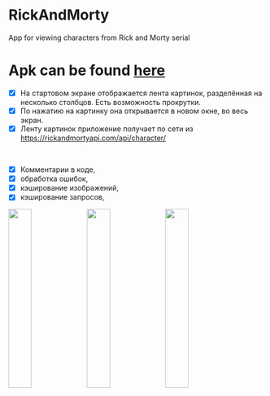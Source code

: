 # RickAndMorty
App for viewing characters from Rick and Morty serial

# Apk can be found [here](https://drive.google.com/open?id=1JcCPBvyuvlYJfFaqQ5ytEboDWnwikcNF)

- [x] На стартовом экране отображается лента картинок, разделённая на несколько столбцов. Есть возможность прокрутки.
- [x] По нажатию на картинку она открывается в новом окне, во весь экран.
- [x] Ленту картинок приложение получает по сети из https://rickandmortyapi.com/api/character/

</br>

- [x] Комментарии в коде,
- [x] обработка ошибок,
- [x] кэширование изображений,
- [x] кэширование запросов,

<a href="gallery"><img src="https://drive.google.com/uc?export=view&id=1phdLXnYCXPhAUzppuQ_bKDVoxWVfPB6Q" align="left" height="30%" width="30%" ></a>

<a href="error"><img src="https://drive.google.com/uc?export=view&id=1YoSzQjJVe_ZIUgaXUGz1YVWWl5kB_OTI" align="left"  height="30%" width="30%" ></a>

<a href="photo"><img src="https://drive.google.com/uc?export=view&id=1oEqWG6u2zxT2QZr9WMi5ddVxykX5SreD" align="left" height="30%" width="30%" ></a>